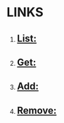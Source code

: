 # LINKS

1. ## [List:](https://monosnap.com/file/PfgGtvJwqAaQbuwyweHmyyGb9F3bOl)

1. ## [Get:](https://monosnap.com/file/0mcb75ermzAtt9KhOBQpgzXKI5zto9)

1. ## [Add:](https://monosnap.com/file/vVP9elgDuBA7pcuTZqqrOjVwPV27Rs)

1. ## [Remove:](https://monosnap.com/file/srhcRZdU9EyL7bym94TFNHcFglgQ4P)

